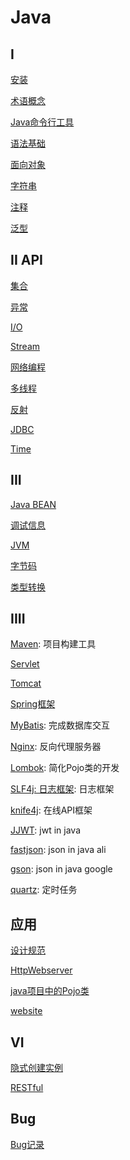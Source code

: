 # Java

## I

[安装](Java_Environment_Install.md)

[术语概念](Java_Terms_And_Concept.md)

[Java命令行工具](/sorted/Java/Java_Tools.md)

[语法基础](/sorted/Java/Java_Foundation.md)

[面向对象](/sorted/Java/Java_Object_Oriented.md)

[字符串](Java_String.md)

[注释](Java_Annotation.md)

[泛型](/sorted/java/Java_Generics.md)

## II API

[集合](Java_Collection.md)

[异常](Java_Exception.md)

[I/O](Java_IO.md)

[Stream](Java_Stream.md)

[网络编程](/sorted/Java/Java_Network_Programming.md)

[多线程](../sorted/java/Java_Thread.md)

[反射](Java_Reflect.md)

[JDBC](Java_JDBC.md)

[Time](/sorted/java/Java_Time.md)

## III

[Java BEAN](Java_BEAN.md)

[调试信息](Java_Debug_Info.md)

[JVM](Java_JVM.md)

[字节码](Java_Byte_Code.md)

[类型转换](Java_Conversion.md)

## IIII

[Maven](Java_Maven.md): 项目构建工具

[Servlet](Javax_Servlet.md)

[Tomcat](Java_Tomcat.md)

[Spring框架](Spring.md)

[MyBatis](/sorted/Java/MyBatis.md): 完成数据库交互

[Nginx](/sorted/Java/Java_Nginx.md): 反向代理服务器

[Lombok](/sorted/Java/Lombok.md): 简化Pojo类的开发

[SLF4j: 日志框架](/sorted/Java/Java_SLF4j.md): 日志框架

[knife4j](/sorted/Java/Java_Knife4j.md): 在线API框架

[JJWT](/sorted/Java/Java_JJWT.md): jwt in java

[fastjson](Java_FastJson.md): json in java ali

[gson](/sorted/Java/Java_Gson.md): json in java google

[quartz](/sorted/Java/Java_Quartz.md): 定时任务

## 应用

[设计规范](/sorted/Java/Java_Design_Standard.md)

[HttpWebserver](/sorted/Java/Java_Application_HttpWebserver.md)

[java项目中的Pojo类](/sorted/Java/Java_Pojo.md)

[website]()

## VI

[隐式创建实例](Java_Create_Instance_Implicitly.md)

[RESTful](RESTful.md)

## Bug

[Bug记录](Java_Learn_From_Bug.md)
